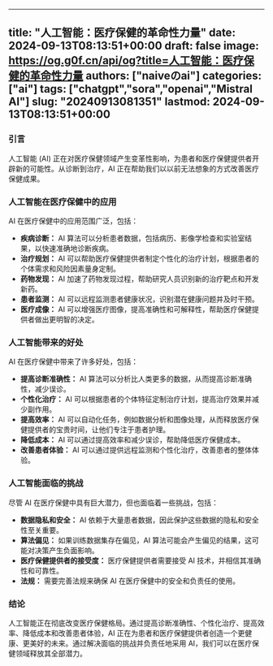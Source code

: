 
---
title: "人工智能：医疗保健的革命性力量"
date: 2024-09-13T08:13:51+00:00
draft: false
image: https://og.g0f.cn/api/og?title=人工智能：医疗保健的革命性力量
authors: ["naiveのai"]
categories: ["ai"]
tags: ["chatgpt","sora","openai","Mistral AI"]
slug: "20240913081351"
lastmod: 2024-09-13T08:13:51+00:00
---
### 引言

人工智能 (AI) 正在对医疗保健领域产生变革性影响，为患者和医疗保健提供者开辟新的可能性。从诊断到治疗，AI 正在帮助我们以以前无法想象的方式改善医疗保健成果。

### 人工智能在医疗保健中的应用

AI 在医疗保健中的应用范围广泛，包括：

- **疾病诊断：** AI 算法可以分析患者数据，包括病历、影像学检查和实验室结果，以快速准确地诊断疾病。
- **治疗规划：** AI 可以帮助医疗保健提供者制定个性化的治疗计划，根据患者的个体需求和风险因素量身定制。
- **药物发现：** AI 加速了药物发现过程，帮助研究人员识别新的治疗靶点和开发新药。
- **患者监测：** AI 可以远程监测患者健康状况，识别潜在健康问题并及时干预。
- **医疗成像：** AI 可以增强医疗图像，提高准确性和可解释性，帮助医疗保健提供者做出更明智的决定。

### 人工智能带来的好处

AI 在医疗保健中带来了许多好处，包括：

- **提高诊断准确性：** AI 算法可以分析比人类更多的数据，从而提高诊断准确性，减少误诊。
- **个性化治疗：** AI 可以根据患者的个体特征定制治疗计划，提高治疗效果并减少副作用。
- **提高效率：** AI 可以自动化任务，例如数据分析和图像处理，从而释放医疗保健提供者的宝贵时间，让他们专注于患者护理。
- **降低成本：** AI 可以通过提高效率和减少误诊，帮助降低医疗保健成本。
- **改善患者体验：** AI 可以通过提供远程监测和个性化治疗，改善患者的整体体验。

### 人工智能面临的挑战

尽管 AI 在医疗保健中具有巨大潜力，但也面临着一些挑战，包括：

- **数据隐私和安全：** AI 依赖于大量患者数据，因此保护这些数据的隐私和安全性至关重要。
- **算法偏见：** 如果训练数据集存在偏见，AI 算法可能会产生偏见的结果，这可能对决策产生负面影响。
- **医疗保健提供者的接受度：** 医疗保健提供者需要接受 AI 技术，并相信其准确性和可靠性。
- **法规：** 需要完善法规来确保 AI 在医疗保健中的安全和负责任的使用。

### 结论

人工智能正在彻底改变医疗保健格局。通过提高诊断准确性、个性化治疗、提高效率、降低成本和改善患者体验，AI 正在为患者和医疗保健提供者创造一个更健康、更美好的未来。通过解决面临的挑战并负责任地采用 AI，我们可以在医疗保健领域释放其全部潜力。